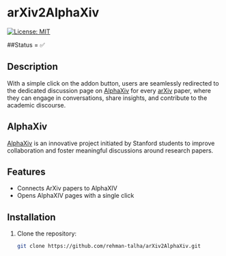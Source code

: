 # arXiv2AlphaXiv

[![License: MIT](https://img.shields.io/badge/License-MIT-yellow.svg)](https://opensource.org/licenses/MIT)

##Status = ✅

## Description

With a simple click on the addon button, users are seamlessly redirected to the dedicated discussion page on [AlphaXiv](https://alphaxiv.org/) for every [arXiv](https://arxiv.org/) paper, where they can engage in conversations, share insights, and contribute to the academic discourse.

## AlphaXiv
[AlphaXiv](https://alphaxiv.org/) is an innovative project initiated by Stanford students to improve collaboration and foster meaningful discussions around research papers.

## Features

- Connects ArXiv papers to AlphaXIV
- Opens AlphaXIV pages with a single click

## Installation

1. Clone the repository:

   ```bash
   git clone https://github.com/rehman-talha/arXiv2AlphaXiv.git

